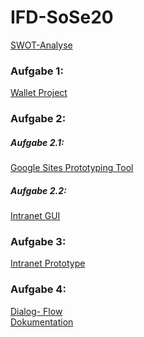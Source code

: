 # IFD-SoSe20
<a href="https://simonmaierhfu.github.io/IFD-SoSe20/SWOT-Analyse.pdf"> SWOT-Analyse</a>
<br>
<h3>Aufgabe 1:</h3>
<a href="https://simonmaierhfu.github.io/IFD-SoSe20/Wallet.pdf"> Wallet Project</a>
<h3> Aufgabe 2:</h3>
<h5> Aufgabe 2.1:</h5>
<a href="https://github.com/SimonMaierhfu/IFD-SoSe20/blob/main/prototypingTool.md"> Google Sites Prototyping Tool </a>
<h5> Aufgabe 2.2:</h5>
<a href="https://simonmaierhfu.github.io/IFD-SoSe20/Intranet-GUI.pdf"> Intranet GUI </a>
<h3> Aufgabe 3:</h3>
<a href="https://xd.adobe.com/view/d83fa336-d719-4609-bb6c-dd55d84a9ade-8d6c/"> Intranet Prototype </a>
<h3> Aufgabe 4: </h3>
<a href="https://simonmaierhfu.github.io/IFD-SoSe20/Intranet_VUI%20.png">Dialog- Flow</a>
<br>
<a href="https://simonmaierhfu.github.io/IFD-SoSe20/task4_Dokumentation.md">Dokumentation</a>
